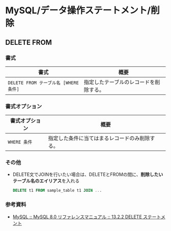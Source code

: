 # MySQL/データ操作ステートメント/削除

## DELETE FROM

### 書式

| 書式                                  | 概要                                   |
| ------------------------------------- | -------------------------------------- |
| `DELETE FROM テーブル名 [WHERE 条件]` | 指定したテーブルのレコードを削除する。 |

### 書式オプション

| 書式オプション | 概要                                           |
| -------------- | ---------------------------------------------- |
| `WHERE 条件`   | 指定した条件に当てはまるレコードのみ削除する。 |

### その他

- DELETE文でJOINを行いたい場合は、DELETEとFROMの間に、**削除したいテーブル名のエイリアス**を入れる

  ```sql
  DELETE t1 FROM sample_table t1 JOIN ...
  ```

### 参考資料

- [MySQL :: MySQL 8.0 リファレンスマニュアル :: 13.2.2 DELETE ステートメント](https://dev.mysql.com/doc/refman/8.0/ja/delete.html)
